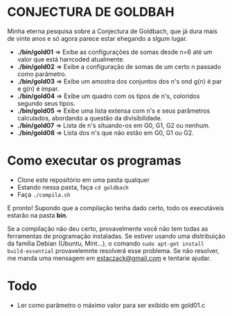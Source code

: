 # CONJECTURA DE GOLDBAH

Minha eterna pesquisa sobre a Conjectura de Goldbach, que já dura mais de vinte anos e só agora parece estar ehegando a slgum lugar.

- **./bin/gold01** => Exibe as configurações de somas desde n=6 até um valor que está harrcoded atualmente.
- **./bin/gold02** => Exibe a configuração de somas de um certo n passado como parâmetro.
- **./bin/gold03** => Exibe um amostra dos conjuntos dos n's ond g(n) é par e g(n) é ímpar.
- **./bin/gold04** => Exibe um quadro com os tipos de n's, coloridos segundo seus tipos.
- **./bin/gold05** => Exibe uma lista extensa com n's e seus parâmetros calculados, abordando a questão da divisibilidade.
- **./bin/gold07** => Lista de n's situando-os em G0, G1, G2 ou nenhum.
- **./bin/gold08** => Lista dos n's que não estão em G0, G1 ou G2.

# Como executar os programas

- Clone este repositório em uma pasta qualquer
- Estando nessa pasta, faça ```cd goldbach```
- Faça ```./compila.sh```

E pronto! Supondo que a compilação tenha dado certo, todo os executáveis estarão na pasta **bin**.

Se a compilação não deu certo, provavelmente você não tem todas as ferramentas de programação instaladas. Se estiver usando uma distribuição da família Debian (Ubuntu, Mint...), o comando ```sudo apt-get install build-essential``` provavelemnte resolverá esse problema. Se não resolver, me manda uma mensagem em estaczack@gmail.com e tentarie ajudar.

# Todo

- Ler como parâmetro o máximo valor para ser exibido em gold01.c
